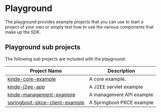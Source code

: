 # Playground
The playground provides example projects that you can use to start a project of your own or simply test how to use the various components that make up the SDK.

## Playground sub projects
The following sub projects are included with the playground:

| Project Name                                                               | Description               |
|----------------------------------------------------------------------------|---------------------------|
| [kinde-core-example](kinde-core-example/README.md)                         | A core example.           |
| [kinde-j2ee-app](kinde-j2ee-app/README.md)                                 | A J2EE servlet example    |
| [kinde-management-example](kinde-management-example/README.md)             | A management API example  |
| [springboot-pkce-client-example](springboot-pkce-client-example/README.md) | A Springboot PKCE example |
